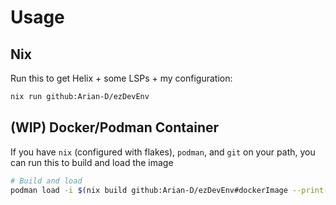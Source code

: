 # Usage
## Nix
Run this to get Helix + some LSPs + my configuration:
```sh
nix run github:Arian-D/ezDevEnv
```
## (WIP) Docker/Podman Container
If you have `nix` (configured with flakes), `podman`, and `git` on your path,
you can run this to build and load the image
```sh
# Build and load
podman load -i $(nix build github:Arian-D/ezDevEnv#dockerImage --print-out-paths)
```

